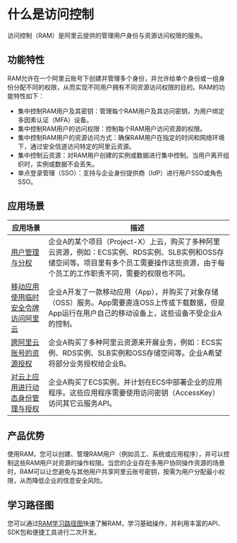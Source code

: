 # 什么是访问控制

访问控制（RAM）是阿里云提供的管理用户身份与资源访问权限的服务。

## 功能特性

RAM允许在一个阿里云账号下创建并管理多个身份，并允许给单个身份或一组身份分配不同的权限，从而实现不同用户拥有不同资源访问权限的目的。RAM的功能特性如下：

-   集中控制RAM用户及其密钥：管理每个RAM用户及其访问密钥，为用户绑定多因素认证（MFA）设备。
-   集中控制RAM用户的访问权限：控制每个RAM用户访问资源的权限。
-   集中控制RAM用户的资源访问方式：确保RAM用户在指定的时间和网络环境下，通过安全信道访问特定的阿里云资源。
-   集中控制云资源：对RAM用户创建的实例或数据进行集中控制。当用户离开组织时，实例或数据不会丢失。
-   单点登录管理（SSO）：支持与企业身份提供商（IdP）进行用户SSO或角色SSO。

## 应用场景

|应用场景|描述|
|----|--|
|[用户管理与分权](/intl.zh-CN/最佳实践/用户管理与分权.md)|企业A的某个项目（Project-X）上云，购买了多种阿里云资源，例如：ECS实例、RDS实例、SLB实例和OSS存储空间等。项目里有多个员工需要操作这些资源，由于每个员工的工作职责不同，需要的权限也不同。|
|[移动应用使用临时安全令牌访问阿里云](/intl.zh-CN/教程/移动应用使用临时安全令牌访问阿里云.md)|企业A开发了一款移动应用（App），并购买了对象存储（OSS）服务。App需要直连OSS上传或下载数据，但是App运行在用户自己的移动设备上，这些设备不受企业A的控制。|
|[跨阿里云账号的资源授权](/intl.zh-CN/教程/跨阿里云账号的资源授权.md)|企业A购买了多种阿里云资源来开展业务，例如：ECS实例、RDS实例、SLB实例和OSS存储空间等。企业A希望将部分业务授权给企业B。|
|[对云上应用进行动态身份管理与授权](/intl.zh-CN/教程/对云上应用进行动态身份管理与授权.md)|企业A购买了ECS实例，并计划在ECS中部署企业的应用程序。这些应用程序需要使用访问密钥（AccessKey）访问其它云服务API。|

## 产品优势

使用RAM，您可以创建、管理RAM用户（例如员工、系统或应用程序），并可以控制这些RAM用户对资源的操作权限。当您的企业存在多用户协同操作资源的场景时，RAM可以让您避免与其他用户共享阿里云账号密钥，按需为用户分配最小权限，从而降低企业的信息安全风险。

## 学习路径图

您可以通过[RAM学习路径图](https://www.alibabacloud.com/getting-started/learningpath/ram)快速了解RAM，学习基础操作，并利用丰富的API、SDK包和便捷工具进行二次开发。

